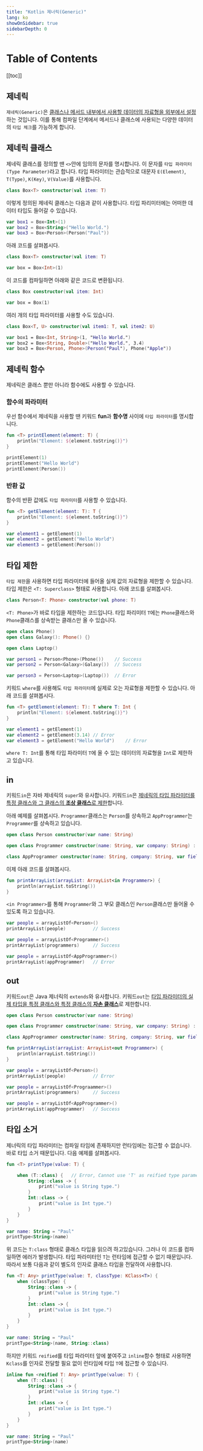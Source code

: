 ```yaml
---
title: "Kotlin 제너릭(Generic)"
lang: ko
showOnSidebar: true
sidebarDepth: 0
---
```


# Table of Contents
[[toc]]

## 제네릭
`제네릭(Generic)`은 <u>클래스나 메서드 내부에서 사용할 데이터의 자료형을 외부에서 설정</u>하는 것입니다. 이를 통해 컴파일 단계에서 메서드나 클래스에 사용되는 다양한 데이터의 `타입 체크`를 가능하게 합니다.

## 제네릭 클래스
제네릭 클래스를 정의할 땐 `<>`안에 임의의 문자를 명시합니다. 이 문자를 `타입 파라미터(Type Parameter)`라고 합니다. 타입 파라미터는 관습적으로 대문자 `E(Element)`, `T(Type)`, `K(Key)`, `V(Value)`를 사용합니다.
``` kotlin
class Box<T> constructor(val item: T) 
```
이렇게 정의된 제네릭 클래스는 다음과 같이 사용합니다. 타입 파리미터에는 어떠한 데이터 타입도 들어갈 수 있습니다. 
``` kotlin
var box1 = Box<Int>(1)
var box2 = Box<String>("Hello World.")
var box3 = Box<Person>(Person("Paul"))
```
아래 코드를 살펴봅시다. 
``` kotlin
class Box<T> constructor(val item: T)

var box = Box<Int>(1)
```
이 코드를 컴파일하면 아래와 같은 코드로 변환됩니다.
``` kotlin
class Box constructor(val item: Int)

var box = Box(1)
```
여러 개의 타입 파라미터를 사용할 수도 있습니다.
``` kotlin
class Box<T, U> constructor(val item1: T, val item2: U)

var box1 = Box<Int, String>(1, "Hello World.")
var box2 = Box<String, Double>("Hello World.", 3.4)
var box3 = Box<Person, Phone>(Person("Paul"), Phone("Apple"))
```


## 제네릭 함수
제네릭은 클래스 뿐만 아니라 함수에도 사용할 수 있습니다. 

### 함수의 파라미터
우선 함수에서 제네릭을 사용할 땐 키워드 **fun**과 **함수명** 사이에 `타입 파라미터`를 명시합니다.  
``` kotlin
fun <T> printElement(element: T) {
    println("Element: ${element.toString()}")
}
```
``` kotlin
printElement(1)
printElement("Hello World")
printElement(Person())
```
### 반환 값
함수의 반환 값에도 `타입 파라미터`를 사용할 수 있습니다.
``` kotlin
fun <T> getElement(element: T): T {
    println("Element: ${element.toString()}")
}
``` 
``` kotlin
var element1 = getElement(1)
var element2 = getElement("Hello World")
var element3 = getElement(Person())
```

## 타입 제한
`타입 제한`을 사용하면 타입 파라미터에 들어올 실제 값의 자료형을 제한할 수 있습니다. 타입 제한은 `<T: Superclass>` 형태로 사용합니다. 아래 코드를 살펴봅시다. 
``` kotlin
class Person<T: Phone> constructor(val phone: T)
```
`<T: Phone>`가 바로 타입을 제한하는 코드입니다. 타입 파리미터 `T`에는 `Phone`클래스와 `Phone`클래스를 상속받는 클래스만 올 수 있습니다.
``` kotlin
open class Phone()
open class Galaxy(): Phone() {}

open class Laptop()
```
``` kotlin
var person1 = Person<Phone>(Phone())    // Success
var person2 = Person<Galaxy>(Galaxy())  // Success

var person3 = Person<Laptop>(Laptop())  // Error
```

키워드 `where`를 사용해도 `타입 파라미터`에 실제로 오는 자료형을 제한할 수 있습니다. 아래 코드를 살펴봅시다.
``` kotlin
fun <T> getElement(element: T): T where T: Int {
    println("Element: ${element.toString()}")
}

var element1 = getElement(1)
var element2 = getElement(3.14) // Error
var element3 = getElement("Hello World")    // Error
```
`where T: Int`를 통해 타입 파라미터 `T`에 올 수 있는 데이터의 자료형을 `Int`로 제한하고 있습니다.

## in
키워드`in`은 자바 제네릭의 `super`와 유사합니다. 키워드`in`은 <u>제네릭의 타입 파라미터를 특정 클래스와 그 클래스의 **조상 클래스**로 제한</u>합니다.

아래 예제를 살펴봅시다. `Programmer`클래스는 `Person`를 상속하고 `AppProgrammer`는 `Programmer`를 상속하고 있습니다. 

``` kotlin
open class Person constructor(var name: String)

open class Programmer constructor(name: String, var company: String) : Person(name)

class AppProgrammer constructor(name: String, company: String, var field: String) : Programmer(name, company)
```
이제 아래 코드를 살펴봅시다.
``` kotlin
fun printArrayList(arrayList: ArrayList<in Programmer>) {
    println(arrayList.toString())
}
```
`<in Programmer>`를 통해 `Programmer`와 그 부모 클래스인 `Person`클래스만 들어올 수 있도록 하고 있습니다.
``` kotlin
var people = arrayListOf<Person>()
printArrayList(people)          // Success

var people = arrayListOf<Programmer>()
printArrayList(programmers)     // Success

var people = arrayListOf<AppProgrammer>()
printArrayList(appProgrammer)   // Error
``` 

## out
키워드`out`은 Java 제너릭의 `extends`와 유사합니다. 키워드`out`는 <u>타입 파라미터의 실제 타입을 특정 클래스와 특정 클래스의 **자손 클래스**</u>로 제한합니다.
``` kotlin
open class Person constructor(var name: String)

open class Programmer constructor(name: String, var company: String) : Person(name)

class AppProgrammer constructor(name: String, company: String, var field: String) : Programmer(name, company)

fun printArrayList(arrayList: ArrayList<out Programmer>) {
    println(arrayList.toString())
}
```
``` kotlin
var people = arrayListOf<Person>()
printArrayList(people)          // Error

var people = arrayListOf<Prograammer>()
printArrayList(programmers)     // Success

var people = arrayListOf<AppProgrammer>()
printArrayList(appProgrammer)   // Success
``` 


## 타입 소거
제너릭의 타입 파라미터는 컴파일 타임에 존재하지만 런타임에는 접근할 수 없습니다. 바로 타입 소거 때문입니다. 다음 예제를 살펴봅시다.
``` kotlin
fun <T> printType(value: T) {

    when (T::class) {   // Error, Cannot use 'T' as reified type parameter. Use a class instead.
        String::class -> {
            print("value is String type.")
        }
        Int::class -> {
            print("value is Int type.")
        }
    }
}

var name: String = "Paul"
printType<String>(name)
``` 
위 코드는 `T:class` 형태로 클래스 타입을 읽으려 하고있습니다. 그러나 이 코드를 컴파일하면 에러가 발생합니다. 타입 파라미터인 `T`는 런타임에 접근할 수 없기 때문입니다. 따라서 보통 다음과 같이 별도의 인자로 클래스 타입을 전달하여 사용합니다.
``` kotlin
fun <T: Any> printType(value: T, classType: KClass<T>) {
    when (classType) {
        String::class -> {
            print("value is String type.")
        }
        Int::class -> {
            print("value is Int type.")
        }
    }
}

var name: String = "Paul"
printType<String>(name, String::class)
```
하지만 키워드 `reified`를 타입 파라미터 앞에 붙여주고 `inline`함수 형태로 사용하면 `Kclass`를 인자로 전달할 필요 없이 런타임에 타입 `T`에 접근할 수 있습니다.
``` kotlin
inline fun <reified T: Any> printType(value: T) {
    when (T::class) {
        String::class -> {
            print("value is String type.")
        }
        Int::class -> {
            print("value is Int type.")
        }
    }
}

var name: String = "Paul"
printType<String>(name)
``` 